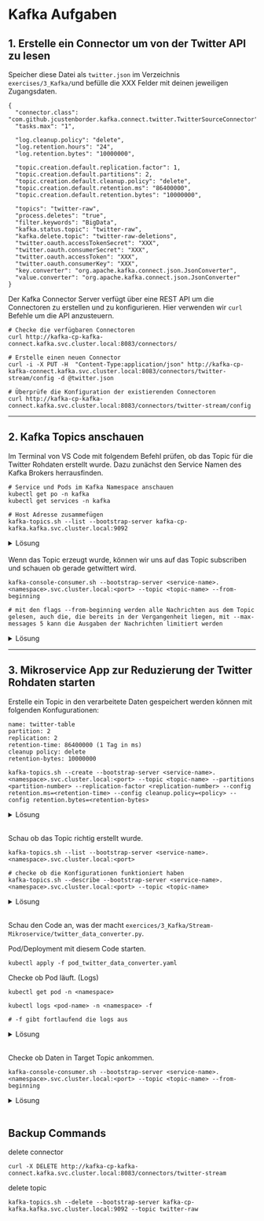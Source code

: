 # Kafka Aufgaben

## 1. Erstelle ein Connector um von der Twitter API zu lesen

Speicher diese Datei als `twitter.json` im Verzeichnis `exercises/3_Kafka/`und befülle die XXX Felder mit deinen jeweiligen Zugangsdaten. <br>

```
{
  "connector.class": "com.github.jcustenborder.kafka.connect.twitter.TwitterSourceConnector",
  "tasks.max": "1",

  "log.cleanup.policy": "delete",
  "log.retention.hours": "24",
  "log.retention.bytes": "10000000",

  "topic.creation.default.replication.factor": 1,
  "topic.creation.default.partitions": 2,
  "topic.creation.default.cleanup.policy": "delete",
  "topic.creation.default.retention.ms": "86400000",
  "topic.creation.default.retention.bytes": "10000000",

  "topics": "twitter-raw",
  "process.deletes": "true",
  "filter.keywords": "BigData",
  "kafka.status.topic": "twitter-raw",
  "kafka.delete.topic": "twitter-raw-deletions",
  "twitter.oauth.accessTokenSecret": "XXX",
  "twitter.oauth.consumerSecret": "XXX",
  "twitter.oauth.accessToken": "XXX",
  "twitter.oauth.consumerKey": "XXX",
  "key.converter": "org.apache.kafka.connect.json.JsonConverter",
  "value.converter": "org.apache.kafka.connect.json.JsonConverter"
}

```

Der Kafka Connector Server verfügt über eine REST API um die Connectoren zu erstellen und zu konfigurieren.
Hier verwenden wir `curl` Befehle um die API anzusteuern.

```
# Checke die verfügbaren Connectoren
curl http://kafka-cp-kafka-connect.kafka.svc.cluster.local:8083/connectors/

# Erstelle einen neuen Connector
curl -i -X PUT -H  "Content-Type:application/json" http://kafka-cp-kafka-connect.kafka.svc.cluster.local:8083/connectors/twitter-stream/config -d @twitter.json

# Überprüfe die Konfiguration der existierenden Connectoren
curl http://kafka-cp-kafka-connect.kafka.svc.cluster.local:8083/connectors/twitter-stream/config
```

---

## 2. Kafka Topics anschauen

Im Terminal von VS Code mit folgendem Befehl prüfen, ob das Topic für die Twitter Rohdaten erstellt wurde.
Dazu zunächst den Service Namen des Kafka Brokers herrausfinden.

```
# Service und Pods im Kafka Namespace anschauen
kubectl get po -n kafka
kubectl get services -n kafka

# Host Adresse zusammefügen
kafka-topics.sh --list --bootstrap-server kafka-cp-kafka.kafka.svc.cluster.local:9092
```

<details>
<summary>Lösung</summary>
<p>

```
kafka-topics.sh --list --bootstrap-server kafka-cp-kafka.kafka.svc.cluster.local:9092
# oder etwas gefiltert mit grep twitter
kafka-topics.sh --list --bootstrap-server kafka-cp-kafka.kafka.svc.cluster.local:9092 | grep twitter
```

</p>
</details> <br>
Wenn das Topic erzeugt wurde, können wir uns auf das Topic subscriben und schauen ob gerade getwittert wird.

```
kafka-console-consumer.sh --bootstrap-server <service-name>.<namespace>.svc.cluster.local:<port> --topic <topic-name> --from-beginning

# mit den flags --from-beginning werden alle Nachrichten aus dem Topic gelesen, auch die, die bereits in der Vergangenheit liegen, mit --max-messages 5 kann die Ausgaben der Nachrichten limitiert werden
```

<details>
<summary>Lösung</summary>
<p>

```
kafka-console-consumer.sh --bootstrap-server kafka-cp-kafka.kafka.svc.cluster.local:9092 --topic twitter-raw --from-beginning --max-messages 5
```

</details>
</p>

---

## 3. Mikroservice App zur Reduzierung der Twitter Rohdaten starten

Erstelle ein Topic in den verarbeitete Daten gespeichert werden können mit folgenden Konfugurationen:

```
name: twitter-table
partition: 2
replication: 2
retention-time: 86400000 (1 Tag in ms)
cleanup policy: delete
retention-bytes: 10000000
```

```
kafka-topics.sh --create --bootstrap-server <service-name>.<namespace>.svc.cluster.local:<port> --topic <topic-name> --partitions <partition-number> --replication-factor <replication-number> --config retention.ms=<retention-time> --config cleanup.policy=<policy> --config retention.bytes=<retention-bytes>
```

<details>
<summary>Lösung</summary>
<p>

```
kafka-topics.sh --create --bootstrap-server kafka-cp-kafka.kafka.svc.cluster.local:9092 --topic twitter-table --partitions 2 --replication-factor 2 --config retention.ms=86400000 --config cleanup.policy=delete --config retention.bytes=10000000
```

</p>
</details>
<br>

Schau ob das Topic richtig erstellt wurde.<br>

```
kafka-topics.sh --list --bootstrap-server <service-name>.<namespace>.svc.cluster.local:<port>

# checke ob die Konfigurationen funktioniert haben
kafka-topics.sh --describe --bootstrap-server <service-name>.<namespace>.svc.cluster.local:<port> --topic <topic-name>
```

<details>
<summary>Lösung</summary>
<p>

```
kafka-topics.sh --list --bootstrap-server kafka-cp-kafka.kafka.svc.cluster.local:9092

kafka-topics.sh --describe --topic twitter-table --bootstrap-server kafka-cp-kafka.kafka.svc.cluster.local:9092
```

</p>
</details>
<br>

Schau den Code an, was der macht `exercices/3_Kafka/Stream-Mikroservice/twitter_data_converter.py`.

Pod/Deployment mit diesem Code starten.<br>

```
kubectl apply -f pod_twitter_data_converter.yaml
```

Checke ob Pod läuft. (Logs)<br>

```
kubectl get pod -n <namespace>

kubectl logs <pod-name> -n <namespace> -f

# -f gibt fortlaufend die logs aus
```

<details>
<summary>Lösung</summary>
<p>

```
# Pod finden
kubectl get pod -n kafka

# logs auslesen
kubectl logs twitter-stream-converter -n kafka -f
```

</p>
</details>
<br>

Checke ob Daten in Target Topic ankommen.<br>

```
kafka-console-consumer.sh --bootstrap-server <service-name>.<namespace>.svc.cluster.local:<port> --topic <topic-name> --from-beginning
```

<details>
<summary>Lösung</summary>
<p>

```
kafka-console-consumer.sh --bootstrap-server kafka-cp-kafka.kafka.svc.cluster.local:9092 --topic twitter-table --from-beginning --max-messages 5
```

</p>
</details>
<br>

## Backup Commands

delete connector

```
curl -X DELETE http://kafka-cp-kafka-connect.kafka.svc.cluster.local:8083/connectors/twitter-stream
```

delete topic

```
kafka-topics.sh --delete --bootstrap-server kafka-cp-kafka.kafka.svc.cluster.local:9092 --topic twitter-raw
```
